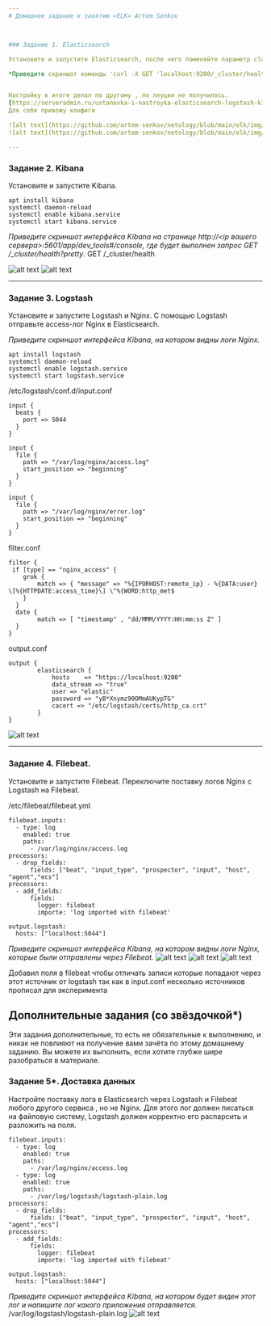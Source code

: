 ```yaml
---
# Домашнее задание к занятию «ELK» Artem Senkov



### Задание 1. Elasticsearch 

Установите и запустите Elasticsearch, после чего поменяйте параметр cluster_name на случайный. 

*Приведите скриншот команды 'curl -X GET 'localhost:9200/_cluster/health?pretty', сделанной на сервере с установленным Elasticsearch. Где будет виден нестандартный cluster_name*.


Настройку в итоге делал по другому , по леуции не получилось.
[https://serveradmin.ru/ustanovka-i-nastroyka-elasticsearch-logstash-kibana-elk-stack/](https://serveradmin.ru/ustanovka-i-nastroyka-elasticsearch-logstash-kibana-elk-stack/)
Для себя привожу конфиги

![alt text](https://github.com/artem-senkov/netology/blob/main/elk/img/elk1-1.png)
![alt text](https://github.com/artem-senkov/netology/blob/main/elk/img/elk1-2.png)

---
```


### Задание 2. Kibana

Установите и запустите Kibana.
```
apt install kibana
systemctl daemon-reload
systemctl enable kibana.service
systemctl start kibana.service
```
*Приведите скриншот интерфейса Kibana на странице http://<ip вашего сервера>:5601/app/dev_tools#/console, где будет выполнен запрос GET /_cluster/health?pretty*.
GET /_cluster/health

![alt text](https://github.com/artem-senkov/netology/blob/main/elk/img/elk2-1.png)
![alt text](https://github.com/artem-senkov/netology/blob/main/elk/img/elk2-2.png)

---

### Задание 3. Logstash

Установите и запустите Logstash и Nginx. С помощью Logstash отправьте access-лог Nginx в Elasticsearch. 

*Приведите скриншот интерфейса Kibana, на котором видны логи Nginx.*
```
apt install logstash
systemctl daemon-reload
systemctl enable logstash.service
systemctl start logstash.service
```
/etc/logstash/conf.d/input.conf
```
input {
  beats {
    port => 5044
  }
}

input {
  file {
    path => "/var/log/nginx/access.log"
    start_position => "beginning"
  }
}

input {
  file {
    path => "/var/log/nginx/error.log"
    start_position => "beginning"
  }
}

```

filter.conf
```
filter {
 if [type] == "nginx_access" {
    grok {
        match => { "message" => "%{IPORHOST:remote_ip} - %{DATA:user} \[%{HTTPDATE:access_time}\] \"%{WORD:http_met$
    }
  }
  date {
        match => [ "timestamp" , "dd/MMM/YYYY:HH:mm:ss Z" ]
  }
}

```

output.conf
```
output {
        elasticsearch {
            hosts    => "https://localhost:9200"
            data_stream => "true"
            user => "elastic"
            password => "yB*Xnymz90OMmAUKypTG"
            cacert => "/etc/logstash/certs/http_ca.crt"
        }
}

```
![alt text](https://github.com/artem-senkov/netology/blob/main/elk/img/elk3-1.png)

---

### Задание 4. Filebeat. 

Установите и запустите Filebeat. Переключите поставку логов Nginx с Logstash на Filebeat. 

 /etc/filebeat/filebeat.yml
```
filebeat.inputs:
  - type: log
    enabled: true
    paths:
      - /var/log/nginx/access.log
processors:
  - drop_fields:
      fields: ["beat", "input_type", "prospector", "input", "host", "agent","ecs"]
processors:
  - add_fields:
      fields:
        logger: filebeat
        importe: 'log imported with filebeat'

output.logstash:
  hosts: ["localhost:5044"]

```

*Приведите скриншот интерфейса Kibana, на котором видны логи Nginx, которые были отправлены через Filebeat.*
![alt text](https://github.com/artem-senkov/netology/blob/main/elk/img/elk-4-1.png)
![alt text](https://github.com/artem-senkov/netology/blob/main/elk/img/elk4-2.png)
![alt text](https://github.com/artem-senkov/netology/blob/main/elk/img/elk4-3.png)

Добавил поля в filebeat чтобы отличать записи которые попадают через этот источник от logstash так как в input.conf несколько источников прописал для эксперимента


## Дополнительные задания (со звёздочкой*)
Эти задания дополнительные, то есть не обязательные к выполнению, и никак не повлияют на получение вами зачёта по этому домашнему заданию. Вы можете их выполнить, если хотите глубже шире разобраться в материале.

### Задание 5*. Доставка данных 

Настройте поставку лога в Elasticsearch через Logstash и Filebeat любого другого сервиса , но не Nginx. 
Для этого лог должен писаться на файловую систему, Logstash должен корректно его распарсить и разложить на поля. 
```
filebeat.inputs:
  - type: log
    enabled: true
    paths:
      - /var/log/nginx/access.log
  - type: log
    enabled: true
    paths:
      - /var/log/logstash/logstash-plain.log
processors:
  - drop_fields:
      fields: ["beat", "input_type", "prospector", "input", "host", "agent","ecs"]
processors:
  - add_fields:
      fields:
        logger: filebeat
        importe: 'log imported with filebeat'

output.logstash:
  hosts: ["localhost:5044"]

```


*Приведите скриншот интерфейса Kibana, на котором будет виден этот лог и напишите лог какого приложения отправляется.*
/var/log/logstash/logstash-plain.log
![alt text](https://github.com/artem-senkov/netology/blob/main/elk/img/elk5-1.png)

